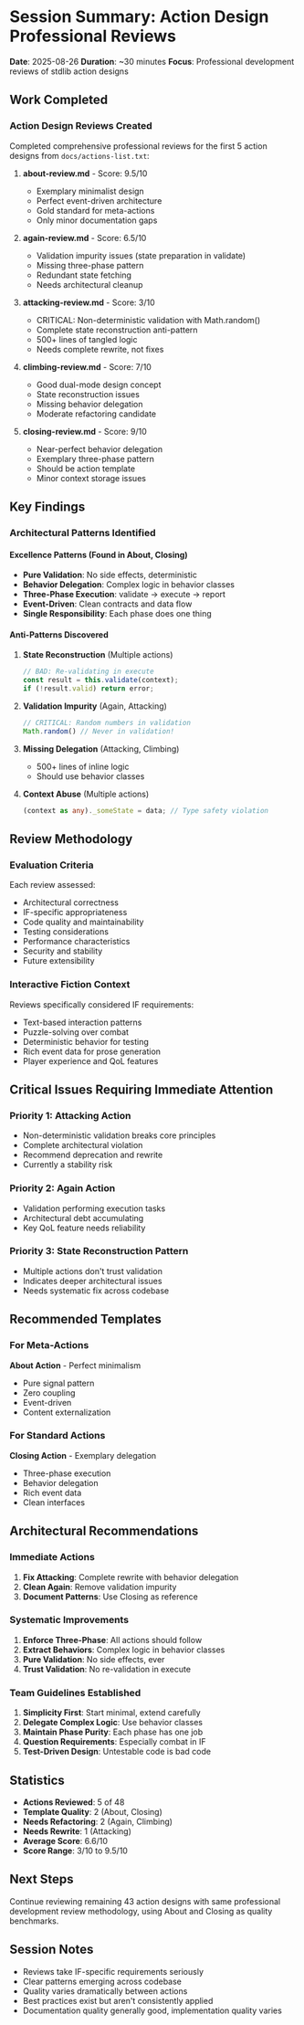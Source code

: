 # Session Summary: Action Design Professional Reviews
**Date**: 2025-08-26
**Duration**: ~30 minutes
**Focus**: Professional development reviews of stdlib action designs

## Work Completed

### Action Design Reviews Created
Completed comprehensive professional reviews for the first 5 action designs from `docs/actions-list.txt`:

1. **about-review.md** - Score: 9.5/10
   - Exemplary minimalist design
   - Perfect event-driven architecture
   - Gold standard for meta-actions
   - Only minor documentation gaps

2. **again-review.md** - Score: 6.5/10
   - Validation impurity issues (state preparation in validate)
   - Missing three-phase pattern
   - Redundant state fetching
   - Needs architectural cleanup

3. **attacking-review.md** - Score: 3/10
   - CRITICAL: Non-deterministic validation with Math.random()
   - Complete state reconstruction anti-pattern
   - 500+ lines of tangled logic
   - Needs complete rewrite, not fixes

4. **climbing-review.md** - Score: 7/10
   - Good dual-mode design concept
   - State reconstruction issues
   - Missing behavior delegation
   - Moderate refactoring candidate

5. **closing-review.md** - Score: 9/10
   - Near-perfect behavior delegation
   - Exemplary three-phase pattern
   - Should be action template
   - Minor context storage issues

## Key Findings

### Architectural Patterns Identified

#### Excellence Patterns (Found in About, Closing)
- **Pure Validation**: No side effects, deterministic
- **Behavior Delegation**: Complex logic in behavior classes
- **Three-Phase Execution**: validate → execute → report
- **Event-Driven**: Clean contracts and data flow
- **Single Responsibility**: Each phase does one thing

#### Anti-Patterns Discovered
1. **State Reconstruction** (Multiple actions)
   ```typescript
   // BAD: Re-validating in execute
   const result = this.validate(context);
   if (!result.valid) return error;
   ```

2. **Validation Impurity** (Again, Attacking)
   ```typescript
   // CRITICAL: Random numbers in validation
   Math.random() // Never in validation!
   ```

3. **Missing Delegation** (Attacking, Climbing)
   - 500+ lines of inline logic
   - Should use behavior classes

4. **Context Abuse** (Multiple actions)
   ```typescript
   (context as any)._someState = data; // Type safety violation
   ```

## Review Methodology

### Evaluation Criteria
Each review assessed:
- Architectural correctness
- IF-specific appropriateness
- Code quality and maintainability
- Testing considerations
- Performance characteristics
- Security and stability
- Future extensibility

### Interactive Fiction Context
Reviews specifically considered IF requirements:
- Text-based interaction patterns
- Puzzle-solving over combat
- Deterministic behavior for testing
- Rich event data for prose generation
- Player experience and QoL features

## Critical Issues Requiring Immediate Attention

### Priority 1: Attacking Action
- Non-deterministic validation breaks core principles
- Complete architectural violation
- Recommend deprecation and rewrite
- Currently a stability risk

### Priority 2: Again Action
- Validation performing execution tasks
- Architectural debt accumulating
- Key QoL feature needs reliability

### Priority 3: State Reconstruction Pattern
- Multiple actions don't trust validation
- Indicates deeper architectural issues
- Needs systematic fix across codebase

## Recommended Templates

### For Meta-Actions
**About Action** - Perfect minimalism
- Pure signal pattern
- Zero coupling
- Event-driven
- Content externalization

### For Standard Actions
**Closing Action** - Exemplary delegation
- Three-phase execution
- Behavior delegation
- Rich event data
- Clean interfaces

## Architectural Recommendations

### Immediate Actions
1. **Fix Attacking**: Complete rewrite with behavior delegation
2. **Clean Again**: Remove validation impurity
3. **Document Patterns**: Use Closing as reference

### Systematic Improvements
1. **Enforce Three-Phase**: All actions should follow
2. **Extract Behaviors**: Complex logic in behavior classes
3. **Pure Validation**: No side effects, ever
4. **Trust Validation**: No re-validation in execute

### Team Guidelines Established
1. **Simplicity First**: Start minimal, extend carefully
2. **Delegate Complex Logic**: Use behavior classes
3. **Maintain Phase Purity**: Each phase has one job
4. **Question Requirements**: Especially combat in IF
5. **Test-Driven Design**: Untestable code is bad code

## Statistics
- **Actions Reviewed**: 5 of 48
- **Template Quality**: 2 (About, Closing)
- **Needs Refactoring**: 2 (Again, Climbing)  
- **Needs Rewrite**: 1 (Attacking)
- **Average Score**: 6.6/10
- **Score Range**: 3/10 to 9.5/10

## Next Steps
Continue reviewing remaining 43 action designs with same professional development review methodology, using About and Closing as quality benchmarks.

## Session Notes
- Reviews take IF-specific requirements seriously
- Clear patterns emerging across codebase
- Quality varies dramatically between actions
- Best practices exist but aren't consistently applied
- Documentation quality generally good, implementation quality varies